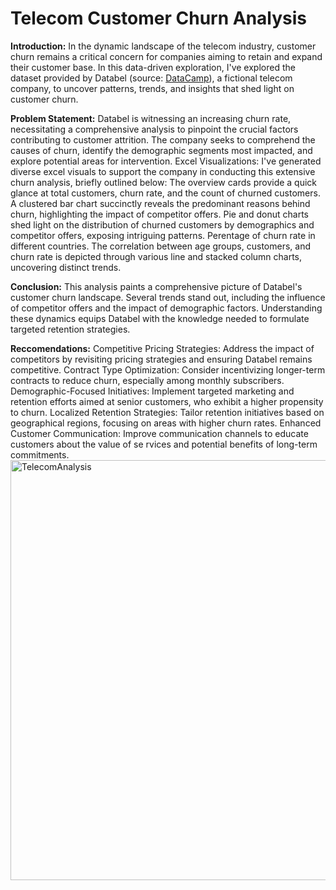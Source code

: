 # Telecom Customer Churn Analysis
**Introduction:** In the dynamic landscape of the telecom industry, customer churn remains a critical concern for companies aiming to retain and expand their customer base. In this data-driven exploration, I've explored the dataset provided by Databel (source: [DataCamp](https://www.linkedin.com/school/datacampinc/)), a fictional telecom company, to uncover patterns, trends, and insights that shed light on customer churn.

**Problem Statement:** Databel is witnessing an increasing churn rate, necessitating a comprehensive analysis to pinpoint the crucial factors contributing to customer attrition. The company seeks to comprehend the causes of churn, identify the demographic segments most impacted, and explore potential areas for intervention.
Excel Visualizations: I've generated diverse excel visuals to support the company in conducting this extensive churn analysis, briefly outlined below:
The overview cards provide a quick glance at total customers, churn rate, and the count of churned customers. 
A clustered bar chart succinctly reveals the predominant reasons behind churn, highlighting the impact of competitor offers. 
Pie and donut charts shed light on the distribution of churned customers by demographics and competitor offers, exposing intriguing patterns. 
Perentage of churn rate in different countries.
The correlation between age groups, customers, and churn rate is depicted through various line and stacked column charts, uncovering distinct trends.

**Conclusion:** This analysis paints a comprehensive picture of Databel's customer churn landscape. Several trends stand out, including the influence of competitor offers and the impact of demographic factors. Understanding these dynamics equips Databel with the knowledge needed to formulate targeted retention strategies.

**Reccomendations:**
Competitive Pricing Strategies: Address the impact of competitors by revisiting pricing strategies and ensuring Databel remains competitive.
Contract Type Optimization: Consider incentivizing longer-term contracts to reduce churn, especially among monthly subscribers.
Demographic-Focused Initiatives: Implement targeted marketing and retention efforts aimed at senior customers, who exhibit a higher propensity to churn.
Localized Retention Strategies: Tailor retention initiatives based on geographical regions, focusing on areas with higher churn rates.
Enhanced Customer Communication: Improve communication channels to educate customers about the value of se
rvices and potential benefits of long-term commitments.
<img width="672" alt="TelecomAnalysis" src="https://github.com/NavyaMulagapaka/Telecom-Customer-Churn-Analysis/assets/44642080/7ba4f2d7-d2f5-4bd6-82ee-60097fc39cca">






